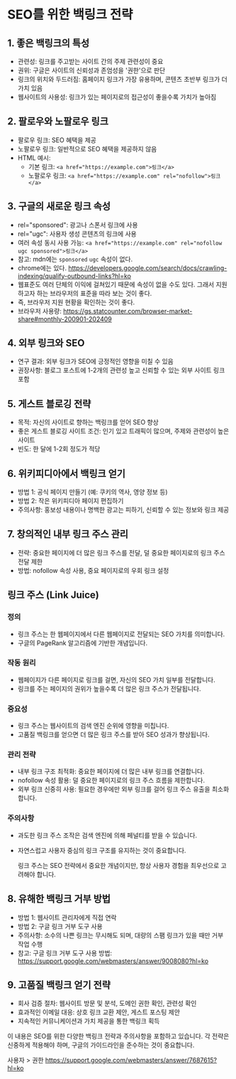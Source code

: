 # SEO를 위한 백링크 전략

## 1. 좋은 백링크의 특성

- 관련성: 링크를 주고받는 사이트 간의 주제 관련성이 중요
- 권위: 구글은 사이트의 신뢰성과 존엄성을 '권한'으로 판단
- 링크의 위치와 두드러짐: 홈페이지 링크가 가장 유용하며, 콘텐츠 초반부 링크가 더 가치 있음
- 웹사이트의 사용성: 링크가 있는 페이지로의 접근성이 좋을수록 가치가 높아짐

## 2. 팔로우와 노팔로우 링크

- 팔로우 링크: SEO 혜택을 제공
- 노팔로우 링크: 일반적으로 SEO 혜택을 제공하지 않음
- HTML 예시:
  - 기본 링크: `<a href="https://example.com">링크</a>`
  - 노팔로우 링크: `<a href="https://example.com" rel="nofollow">링크</a>`

## 3. 구글의 새로운 링크 속성

- rel="sponsored": 광고나 스폰서 링크에 사용
- rel="ugc": 사용자 생성 콘텐츠의 링크에 사용
- 여러 속성 동시 사용 가능: `<a href="https://example.com" rel="nofollow ugc sponsored">링크</a>`
- 참고: mdn에는 `sponsored` `ugc` 속성이 없다.
- chrome에는 있다. https://developers.google.com/search/docs/crawling-indexing/qualify-outbound-links?hl=ko
- 웹표준도 여러 단체의 이익에 걸쳐있기 때문에 속성이 없을 수도 있다. 그래서 지원하고자 하는 브라우저의 표준을 따라 보는 것이 좋다.
- 즉, 브라우저 지원 현황을 확인하는 것이 좋다.
- 브라우저 사용량: https://gs.statcounter.com/browser-market-share#monthly-200901-202409

## 4. 외부 링크와 SEO

- 연구 결과: 외부 링크가 SEO에 긍정적인 영향을 미칠 수 있음
- 권장사항: 블로그 포스트에 1-2개의 관련성 높고 신뢰할 수 있는 외부 사이트 링크 포함

## 5. 게스트 블로깅 전략

- 목적: 자신의 사이트로 향하는 백링크를 얻어 SEO 향상
- 좋은 게스트 블로깅 사이트 조건: 인기 있고 트래픽이 많으며, 주제와 관련성이 높은 사이트
- 빈도: 한 달에 1-2회 정도가 적당

## 6. 위키피디아에서 백링크 얻기

- 방법 1: 공식 페이지 만들기 (예: 쿠키의 역사, 영양 정보 등)
- 방법 2: 작은 위키피디아 페이지 편집하기
- 주의사항: 홍보성 내용이나 명백한 광고는 피하기, 신뢰할 수 있는 정보와 링크 제공

## 7. 창의적인 내부 링크 주스 관리

- 전략: 중요한 페이지에 더 많은 링크 주스를 전달, 덜 중요한 페이지로의 링크 주스 전달 제한
- 방법: nofollow 속성 사용, 중요 페이지로의 우회 링크 설정

## 링크 주스 (Link Juice)

### 정의

- 링크 주스는 한 웹페이지에서 다른 웹페이지로 전달되는 SEO 가치를 의미합니다.
- 구글의 PageRank 알고리즘에 기반한 개념입니다.

### 작동 원리

- 웹페이지가 다른 페이지로 링크를 걸면, 자신의 SEO 가치 일부를 전달합니다.
- 링크를 주는 페이지의 권위가 높을수록 더 많은 링크 주스가 전달됩니다.

### 중요성

- 링크 주스는 웹사이트의 검색 엔진 순위에 영향을 미칩니다.
- 고품질 백링크를 얻으면 더 많은 링크 주스를 받아 SEO 성과가 향상됩니다.

### 관리 전략

- 내부 링크 구조 최적화: 중요한 페이지에 더 많은 내부 링크를 연결합니다.
- nofollow 속성 활용: 덜 중요한 페이지로의 링크 주스 흐름을 제한합니다.
- 외부 링크 신중히 사용: 필요한 경우에만 외부 링크를 걸어 링크 주스 유출을 최소화합니다.

### 주의사항

- 과도한 링크 주스 조작은 검색 엔진에 의해 페널티를 받을 수 있습니다.
- 자연스럽고 사용자 중심의 링크 구조를 유지하는 것이 중요합니다.

  링크 주스는 SEO 전략에서 중요한 개념이지만, 항상 사용자 경험을 최우선으로 고려해야 합니다.

## 8. 유해한 백링크 거부 방법

- 방법 1: 웹사이트 관리자에게 직접 연락
- 방법 2: 구글 링크 거부 도구 사용
- 주의사항: 소수의 나쁜 링크는 무시해도 되며, 대량의 스팸 링크가 있을 때만 거부 작업 수행
- 참고: 구글 링크 거부 도구 사용 방법: https://support.google.com/webmasters/answer/9008080?hl=ko

## 9. 고품질 백링크 얻기 전략

- 회사 검증 절차: 웹사이트 방문 및 분석, 도메인 권한 확인, 관련성 확인
- 효과적인 이메일 대응: 상호 링크 교환 제안, 게스트 포스팅 제안
- 지속적인 커뮤니케이션과 가치 제공을 통한 백링크 획득

이 내용은 SEO를 위한 다양한 백링크 전략과 주의사항을 포함하고 있습니다. 각 전략은 신중하게 적용해야 하며, 구글의 가이드라인을 준수하는 것이 중요합니다.

사용자 > 권한
https://support.google.com/webmasters/answer/7687615?hl=ko
